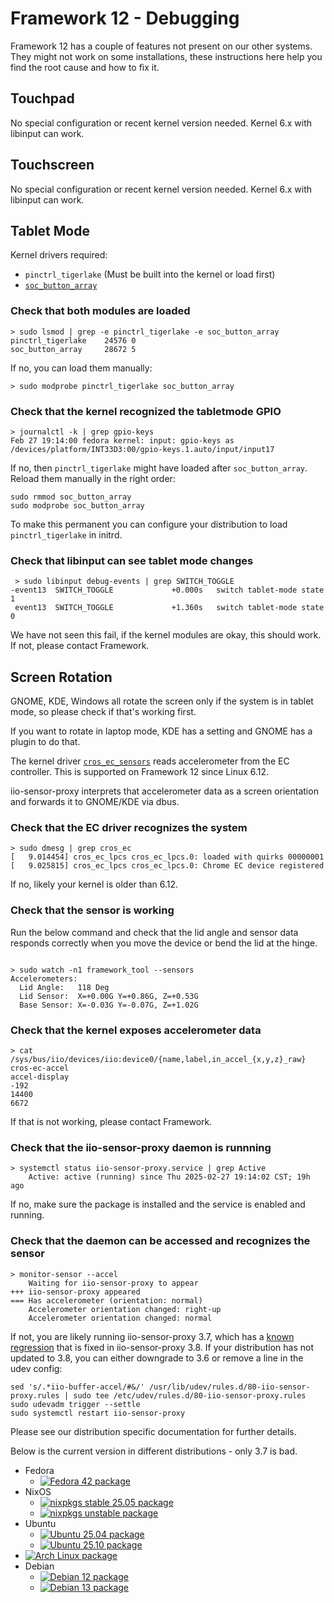 # Framework 12 - Debugging

Framework 12 has a couple of features not present on our other systems.
They might not work on some installations, these instructions here help you find the root cause and how to fix it.

## Touchpad

No special configuration or recent kernel version needed.
Kernel 6.x with libinput can work.

## Touchscreen

No special configuration or recent kernel version needed.
Kernel 6.x with libinput can work.

## Tablet Mode

Kernel drivers required:

- `pinctrl_tigerlake` (Must be built into the kernel or load first)
- [`soc_button_array`](https://github.com/torvalds/linux/blob/master/drivers/input/misc/soc_button_array.c)

### Check that both modules are loaded

```
> sudo lsmod | grep -e pinctrl_tigerlake -e soc_button_array
pinctrl_tigerlake    24576 0
soc_button_array     28672 5
```

If no, you can load them manually:

```
> sudo modprobe pinctrl_tigerlake soc_button_array
```

### Check that the kernel recognized the tabletmode GPIO

```
> journalctl -k | grep gpio-keys
Feb 27 19:14:00 fedora kernel: input: gpio-keys as /devices/platform/INT33D3:00/gpio-keys.1.auto/input/input17
```

If no, then `pinctrl_tigerlake` might have loaded after `soc_button_array`.
Reload them manually in the right order:

```
sudo rmmod soc_button_array
sudo modprobe soc_button_array
```

To make this permanent you can configure your distribution to load
`pinctrl_tigerlake` in initrd.

### Check that libinput can see tablet mode changes

```
 > sudo libinput debug-events | grep SWITCH_TOGGLE
-event13  SWITCH_TOGGLE           	+0.000s   switch tablet-mode state 1
 event13  SWITCH_TOGGLE           	+1.360s   switch tablet-mode state 0
```

We have not seen this fail, if the kernel modules are okay, this should work.
If not, please contact Framework.

## Screen Rotation

GNOME, KDE, Windows all rotate the screen only if the system is in tablet mode,
so please check if that's working first.

If you want to rotate in laptop mode, KDE has a setting and GNOME has a plugin to do that.

The kernel driver
[`cros_ec_sensors`](https://github.com/torvalds/linux/blob/master/drivers/iio/common/cros_ec_sensors/cros_ec_sensors.c)
reads accelerometer from the EC controller. This is supported on Framework 12
since Linux 6.12.

iio-sensor-proxy interprets that accelerometer data as a screen orientation and
forwards it to GNOME/KDE via dbus.

### Check that the EC driver recognizes the system

```
> sudo dmesg | grep cros_ec
[	9.014454] cros_ec_lpcs cros_ec_lpcs.0: loaded with quirks 00000001
[	9.025815] cros_ec_lpcs cros_ec_lpcs.0: Chrome EC device registered
```

If no, likely your kernel is older than 6.12.

### Check that the sensor is working

Run the below command and check that the lid angle and sensor data responds
correctly when you move the device or bend the lid at the hinge.

```

> sudo watch -n1 framework_tool --sensors
Accelerometers:
  Lid Angle:   118 Deg
  Lid Sensor:  X=+0.00G Y=+0.86G, Z=+0.53G
  Base Sensor: X=-0.03G Y=-0.07G, Z=+1.02G
```

### Check that the kernel exposes accelerometer data

```
> cat /sys/bus/iio/devices/iio:device0/{name,label,in_accel_{x,y,z}_raw}
cros-ec-accel
accel-display
-192
14400
6672
```

If that is not working, please contact Framework.

### Check that the iio-sensor-proxy daemon is runnning

```
> systemctl status iio-sensor-proxy.service | grep Active
 	Active: active (running) since Thu 2025-02-27 19:14:02 CST; 19h ago
```

If no, make sure the package is installed and the service is enabled and running.


### Check that the daemon can be accessed and recognizes the sensor

```
> monitor-sensor --accel
	Waiting for iio-sensor-proxy to appear
+++ iio-sensor-proxy appeared
=== Has accelerometer (orientation: normal)
	Accelerometer orientation changed: right-up
	Accelerometer orientation changed: normal
```

If not, you are likely running iio-sensor-proxy 3.7, which has a
[known regression](https://gitlab.freedesktop.org/hadess/iio-sensor-proxy/-/merge_requests/400)
that is fixed in iio-sensor-proxy 3.8.
If your distribution has not updated to 3.8, you can either downgrade to
3.6 or remove a line in the udev config:

```
sed 's/.*iio-buffer-accel/#&/' /usr/lib/udev/rules.d/80-iio-sensor-proxy.rules | sudo tee /etc/udev/rules.d/80-iio-sensor-proxy.rules
sudo udevadm trigger --settle
sudo systemctl restart iio-sensor-proxy
```

Please see our distribution specific documentation for further details.

Below is the current version in different distributions - only 3.7 is bad.

- Fedora
  - [![Fedora 42 package](https://repology.org/badge/version-for-repo/fedora_42/iio-sensor-proxy.svg)](https://repology.org/project/iio-sensor-proxy/versions)
- NixOS
  - [![nixpkgs stable 25.05 package](https://repology.org/badge/version-for-repo/nix_stable_25_05/iio-sensor-proxy.svg)](https://repology.org/project/iio-sensor-proxy/versions)
  - [![nixpkgs unstable package](https://repology.org/badge/version-for-repo/nix_unstable/iio-sensor-proxy.svg)](https://repology.org/project/iio-sensor-proxy/versions)
- Ubuntu
  - [![Ubuntu 25.04 package](https://repology.org/badge/version-for-repo/ubuntu_25_04/iio-sensor-proxy.svg)](https://repology.org/project/iio-sensor-proxy/versions)
  - [![Ubuntu 25.10 package](https://repology.org/badge/version-for-repo/ubuntu_25_10/iio-sensor-proxy.svg)](https://repology.org/project/iio-sensor-proxy/versions)
- [![Arch Linux package](https://repology.org/badge/version-for-repo/arch/iio-sensor-proxy.svg)](https://repology.org/project/iio-sensor-proxy/versions)
- Debian
  - [![Debian 12 package](https://repology.org/badge/version-for-repo/debian_12/iio-sensor-proxy.svg)](https://repology.org/project/iio-sensor-proxy/versions)
  - [![Debian 13 package](https://repology.org/badge/version-for-repo/debian_13/iio-sensor-proxy.svg)](https://repology.org/project/iio-sensor-proxy/versions)
